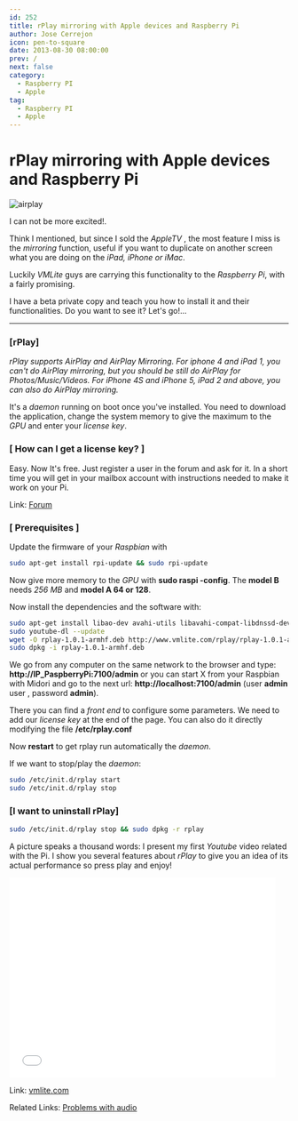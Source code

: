```yaml
---
id: 252
title: rPlay mirroring with Apple devices and Raspberry Pi
author: Jose Cerrejon
icon: pen-to-square
date: 2013-08-30 08:00:00
prev: /
next: false
category:
  - Raspberry PI
  - Apple
tag:
  - Raspberry PI
  - Apple
---
```


# rPlay mirroring with Apple devices and Raspberry Pi

![airplay](/images/airplay.jpg)

I can not be more excited!.

Think I mentioned, but since I sold the *AppleTV* , the most feature I miss is the *mirroring* function, useful if you want to duplicate on another screen what you are doing on the *iPad, iPhone or iMac*.

Luckily *VMLite* guys are carrying this functionality to the *Raspberry Pi*, with a fairly promising.

I have a beta private copy and teach you how to install it and their functionalities. Do you want to see it? Let's go!...

- - -
###  [rPlay]

*rPlay supports AirPlay and AirPlay Mirroring. For iphone 4 and iPad 1, you can't do AirPlay mirroring, but you should be still 
do AirPlay for Photos/Music/Videos. For iPhone 4S and iPhone 5, iPad 2 and above, you can also do AirPlay mirroring.*

It's a *daemon* running on boot once you've installed. You need to download the application, change the system memory to give the maximum to the *GPU* and enter your *license key*.

###  [ How can I get a license key? ]

Easy. Now It's free. Just register a user in the forum and ask for it. In a short time you will get in your mailbox account with instructions needed to make it work on your Pi.

Link: [Forum](http://www.vmlite.com/index.php?option=com_kunena&Itemid=158&func=view&catid=23&id=11658)

###  [ Prerequisites ]

Update the firmware of your *Raspbian* with

```bash
sudo apt-get install rpi-update && sudo rpi-update
```

Now give more memory to the *GPU* with **sudo raspi -config**. The **model B** needs *256 MB* and **model A 64 or 128**.

Now install the dependencies and the software with:

```bash
sudo apt-get install libao-dev avahi-utils libavahi-compat-libdnssd-dev libva-dev youtube-dl
sudo youtube-dl --update
wget -O rplay-1.0.1-armhf.deb http://www.vmlite.com/rplay/rplay-1.0.1-armhf.deb
sudo dpkg -i rplay-1.0.1-armhf.deb     
```

We go from any computer on the same network to the browser and type: **http://IP_PaspberryPi:7100/admin** or you can start X  from your Raspbian with Midori and go to the next url: **http://localhost:7100/admin** (user **admin** user , password **admin**).

There you can find a *front end* to configure some parameters. We need to add our *license key* at the end of the page. You can also do it directly modifying the file **/etc/rplay.conf**

Now **restart** to get rplay run automatically the *daemon*.

If we want to stop/play the *daemon*:

```bash
sudo /etc/init.d/rplay start
sudo /etc/init.d/rplay stop
```

###  [I want to uninstall rPlay]

```bash
sudo /etc/init.d/rplay stop && sudo dpkg -r rplay
```

A picture speaks a thousand words: I present my first *Youtube* video related with the Pi. I show you several features about *rPlay* to give you an idea of its actual performance so press play and enjoy!


<iframe width="480" height="360" src="//www.youtube.com/embed/iwtbKHGZa_M" frameborder="0" allowfullscreen></iframe>

Link: [vmlite.com](http://www.vmlite.com)

Related Links: [Problems with audio](http://cagewebdev.com/index.php/raspberry-pi-getting-audio-working/)